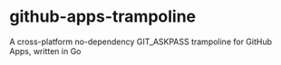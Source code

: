 # github-apps-trampoline
A cross-platform no-dependency GIT_ASKPASS trampoline for GitHub Apps, written in Go

